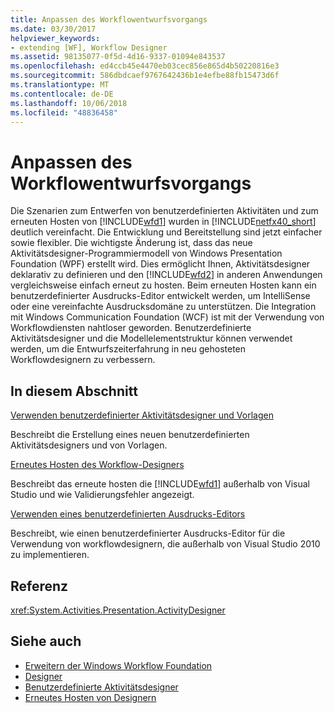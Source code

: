 ```yaml
---
title: Anpassen des Workflowentwurfsvorgangs
ms.date: 03/30/2017
helpviewer_keywords:
- extending [WF], Workflow Designer
ms.assetid: 98135077-0f5d-4d16-9337-01094e843537
ms.openlocfilehash: ed4ccb45e4470eb03cec856e865d4b50220816e3
ms.sourcegitcommit: 586dbdcaef9767642436b1e4efbe88fb15473d6f
ms.translationtype: MT
ms.contentlocale: de-DE
ms.lasthandoff: 10/06/2018
ms.locfileid: "48836458"
---
```

# <a name="customizing-the-workflow-design-experience"></a>Anpassen des Workflowentwurfsvorgangs

Die Szenarien zum Entwerfen von benutzerdefinierten Aktivitäten und zum erneuten Hosten von [!INCLUDE[wfd1](../../../includes/wfd1-md.md)] wurden in [!INCLUDE[netfx40_short](../../../includes/netfx40-short-md.md)] deutlich vereinfacht. Die Entwicklung und Bereitstellung sind jetzt einfacher sowie flexibler. Die wichtigste Änderung ist, dass das neue Aktivitätsdesigner-Programmiermodell von Windows Presentation Foundation (WPF) erstellt wird. Dies ermöglicht Ihnen, Aktivitätsdesigner deklarativ zu definieren und den [!INCLUDE[wfd2](../../../includes/wfd2-md.md)] in anderen Anwendungen vergleichsweise einfach erneut zu hosten. Beim erneuten Hosten kann ein benutzerdefinierter Ausdrucks-Editor entwickelt werden, um IntelliSense oder eine vereinfachte Ausdrucksdomäne zu unterstützen. Die Integration mit Windows Communication Foundation (WCF) ist mit der Verwendung von Workflowdiensten nahtloser geworden. Benutzerdefinierte Aktivitätsdesigner und die Modellelementstruktur können verwendet werden, um die Entwurfszeiterfahrung in neu gehosteten Workflowdesignern zu verbessern.

## <a name="in-this-section"></a>In diesem Abschnitt

 [Verwenden benutzerdefinierter Aktivitätsdesigner und Vorlagen](../../../docs/framework/windows-workflow-foundation/using-custom-activity-designers-and-templates.md)

 Beschreibt die Erstellung eines neuen benutzerdefinierten Aktivitätsdesigners und von Vorlagen.

 [Erneutes Hosten des Workflow-Designers](../../../docs/framework/windows-workflow-foundation/rehosting-the-workflow-designer.md)

 Beschreibt das erneute hosten die [!INCLUDE[wfd1](../../../includes/wfd1-md.md)] außerhalb von Visual Studio und wie Validierungsfehler angezeigt.

 [Verwenden eines benutzerdefinierten Ausdrucks-Editors](../../../docs/framework/windows-workflow-foundation/using-a-custom-expression-editor.md)

 Beschreibt, wie einen benutzerdefinierter Ausdrucks-Editor für die Verwendung von workflowdesignern, die außerhalb von Visual Studio 2010 zu implementieren.

## <a name="reference"></a>Referenz

<xref:System.Activities.Presentation.ActivityDesigner>

## <a name="see-also"></a>Siehe auch

- [Erweitern der Windows Workflow Foundation](../../../docs/framework/windows-workflow-foundation/extend.md)
- [Designer](../../../docs/framework/windows-workflow-foundation/samples/designer.md)
- [Benutzerdefinierte Aktivitätsdesigner](../../../docs/framework/windows-workflow-foundation/samples/custom-activity-designers.md)
- [Erneutes Hosten von Designern](../../../docs/framework/windows-workflow-foundation/samples/designer-rehosting.md)